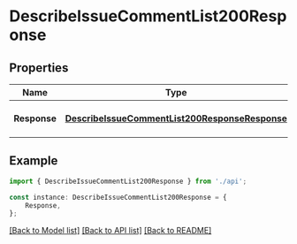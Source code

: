 # DescribeIssueCommentList200Response


## Properties

Name | Type | Description | Notes
------------ | ------------- | ------------- | -------------
**Response** | [**DescribeIssueCommentList200ResponseResponse**](DescribeIssueCommentList200ResponseResponse.md) |  | [optional] [default to undefined]

## Example

```typescript
import { DescribeIssueCommentList200Response } from './api';

const instance: DescribeIssueCommentList200Response = {
    Response,
};
```

[[Back to Model list]](../README.md#documentation-for-models) [[Back to API list]](../README.md#documentation-for-api-endpoints) [[Back to README]](../README.md)
